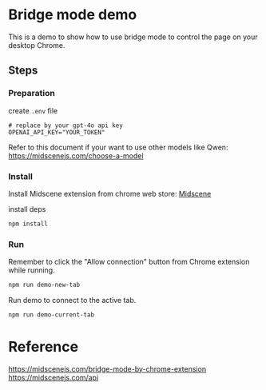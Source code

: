 # Bridge mode demo

This is a demo to show how to use bridge mode to control the page on your desktop Chrome.

## Steps

### Preparation

create `.env` file

```shell
# replace by your gpt-4o api key
OPENAI_API_KEY="YOUR_TOKEN"
```

Refer to this document if your want to use other models like Qwen: https://midscenejs.com/choose-a-model

### Install

Install Midscene extension from chrome web store: [Midscene](https://chromewebstore.google.com/detail/midscene/gbldofcpkknbggpkmbdaefngejllnief)

install deps

```bash
npm install 
```

### Run

Remember to click the "Allow connection" button from Chrome extension while running.

```bash
npm run demo-new-tab
```

Run demo to connect to the active tab.

```bash
npm run demo-current-tab
```

# Reference 

https://midscenejs.com/bridge-mode-by-chrome-extension
https://midscenejs.com/api